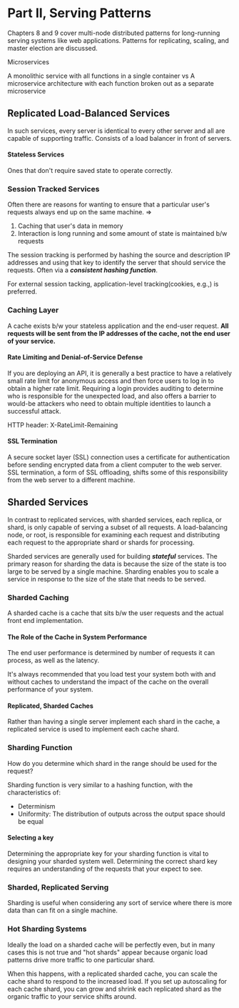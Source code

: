 # Part II, Serving Patterns

Chapters 8 and 9 cover multi-node distributed patterns for long-running serving systems like web applications. Patterns for replicating, scaling, and master election are discussed.

Microservices

A monolithic service with all functions in a single container
vs
A microservice architecture with each function broken out as a separate microservice

## Replicated Load-Balanced Services

In such services, every server is identical to every other server and all are capable of supporting traffic. Consists of a load balancer in front of servers.

#### Stateless Services

Ones that don't require saved state to operate correctly.

### Session Tracked Services

Often there are reasons for wanting to ensure that a particular user's requests always end up on the same machine. =>

1. Caching that user's data in memory
2. Interaction is long running and some amount of state is maintained b/w requests

The session tracking is performed by hashing the source and description IP addresses and using that key to identify the server that should service the requests. Often via a ***consistent hashing function***.

For external session tacking, application-level tracking(cookies, e.g.,) is preferred.

### Caching Layer

A cache exists b/w your stateless application and the end-user request.
**All requests will be sent from the IP addresses of the cache, not the end user of your service.**

#### Rate Limiting and Denial-of-Service Defense

If you are deploying an API, it is generally a best practice to have a relatively  small rate limit for anonymous access and then force users to log in to obtain a higher rate limit. Requiring a login provides auditing to determine who is responsible for the unexpected load, and also offers a barrier to would-be attackers who need to obtain multiple identities to launch a successful attack.

HTTP header: X-RateLimit-Remaining

#### SSL Termination

A secure socket layer (SSL) connection uses a certificate for authentication before sending encrypted data from a client computer to the web server. SSL termination, a form of SSL offloading, shifts some of this responsibility from the web server to a different machine.


## Sharded Services

In contrast to replicated services, with sharded services, each replica, or shard, is only capable of serving a subset of all requests. A load-balancing node, or root, is responsible for examining each request and distributing each request to the appropriate shard or shards for processing.

Sharded services are generally used for building ***stateful*** services. The primary reason for sharding the data is because the size of the state is too large to be served by a single machine. Sharding enables you to scale a service in response to the size of the state that needs to be served.

### Sharded Caching

A sharded cache is a cache that sits b/w the user requests and the actual front end implementation.

#### The Role of the Cache in System Performance
The end user performance is determined by number of requests it can process, as well as the latency.

It's always recommended that you load test your system both with and without caches to understand the impact of the cache on the overall performance of your system.

#### Replicated, Sharded Caches

Rather than having a single server implement each shard in the cache, a replicated service is used to implement each cache shard.

### Sharding Function

How do you determine which shard in the range should be used for the request?

Sharding function is very similar to a hashing function, with the characteristics of:

* Determinism
* Uniformity: The distribution of outputs across the output space should be equal

#### Selecting a key

Determining the appropriate key for your sharding function is vital to designing your sharded system well. Determining the correct shard key requires an understanding of the requests that your expect to see.

### Sharded, Replicated Serving

Sharding is useful when considering any sort of service where there is more data than can fit on a single machine. 

### Hot Sharding Systems

Ideally the load on a sharded cache will be perfectly even, but in many cases this is not true and "hot shards" appear because organic load patterns drive more traffic to one particular shard.

When this happens, with a replicated sharded cache, you can scale the cache shard to respond to the increased load. If you set up autoscaling for each cache shard, you can grow and shrink each replicated shard as the organic traffic to your service shifts around.

